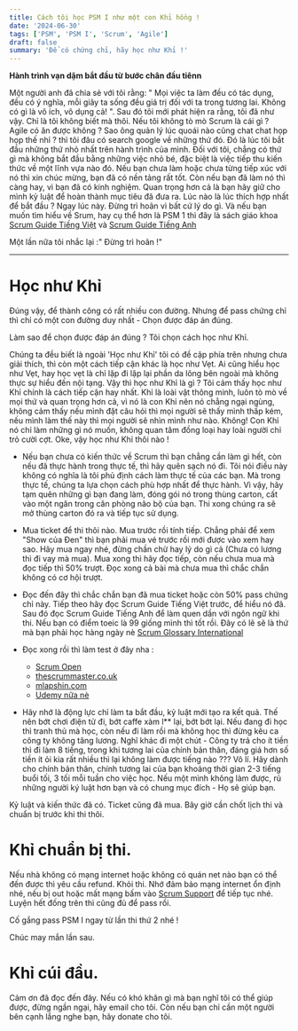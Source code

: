```yaml
---
title: Cách tôi học PSM I như một con Khỉ hồng !
date: '2024-06-30'
tags: ['PSM', 'PSM I', 'Scrum', 'Agile']
draft: false
summary: 'Để có chứng chỉ, hãy học như Khỉ !'
---
```


**Hành trình vạn dặm bắt đầu từ bước chân đầu tiênn**

Một người anh đã chia sẻ với tôi rằng: " Mọi việc ta làm đều có tác dụng, đều có ý nghĩa, mỗi giây ta sống đều giá trị đối với ta trong tương lai. Không có gì là vô ích, vô dụng cả! ". Sau đó tôi mới phát hiện ra rằng, tôi đã như vậy. Chỉ là tôi không biết mà thôi. Nếu tôi không tò mò Scrum là cái gì ? Agile có ăn được không ? Sao ông quản lý lúc quoái nào cũng chat chat họp họp thế nhỉ ? thì tôi đâu có search google về những thứ đó. Đó là lúc tôi bắt đầu những thứ nhỏ nhất trên hành trình của mình. Đối với tôi, chẳng có thứ gì mà không bắt đầu bằng những việc nhỏ bé, đặc biệt là việc tiếp thu kiến thức về một lĩnh vựa nào đó. Nếu bạn chưa làm hoặc chưa từng tiếp xúc với nó thì xin chúc mừng, bạn đã có nền tảng rất tốt. Còn nếu bạn đã làm nó thì càng hay, vì bạn đã có kinh nghiệm. Quan trọng hơn cả là bạn hãy giữ cho mình kỷ luật để hoàn thành mục tiêu đã đưa ra. Lúc nào là lúc thích hợp nhất để bắt đầu ? Ngay lúc này. Đừng trì hoãn vì bất cứ lý do gì. Và nếu bạn muốn tìm hiểu về Srum, hay cụ thể hơn là PSM 1 thì đây là sách giáo khoa [Scrum Guide Tiếng Việt](https://scrumguides.org/docs/scrumguide/v2020/2020-Scrum-Guide-Vietnamese.pdf) và [Scrum Guide Tiếng Anh](https://scrumguides.org/docs/scrumguide/v2020/2020-Scrum-Guide-US.pdf)

Một lần nữa tôi nhắc lại :" Đừng trì hoãn !"

---

# Học như Khỉ

Đúng vậy, để thành công có rất nhiều con đường. Nhưng để pass chứng chỉ thì chỉ có một con đường duy nhất - Chọn được đáp án đúng.

Làm sao để chọn được đáp án đúng ? Tôi chọn cách học như Khỉ. 

Chúng ta đều biết là ngoài 'Học như Khỉ' tôi có đề cập phía trên nhưng chưa giải thích, thì còn một cách tiếp cận khác là học như Vẹt. Ai cũng hiểu học như Vẹt, hay học vẹt là chỉ lặp đi lặp lại phần da lông bên ngoài mà không thực sự hiểu đến nội tạng. Vậy thì học như Khỉ là gì ? Tôi cảm thấy học như Khỉ chính là cách tiếp cận hay nhất. Khỉ là loài vật thông minh, luôn tò mò về mọi thứ và quan trọng hơn cả, vì nó là con Khỉ nên nó chẳng ngại ngùng, không cảm thấy nếu mình đặt câu hỏi thì mọi người sẽ thấy mình thấp kém, nếu mình làm thế này thì mọi người sẽ nhìn mình như nào. Không! Con Khỉ nó chỉ làm những gì nó muốn, không quan tâm đồng loại hay loài người chỉ trỏ cười cợt. Oke, vậy học như Khỉ thôi nào !

 - Nếu bạn chưa có kiến thức về Scrum thì bạn chẳng cần làm gì hết, còn nếu đã thực hành trong thực tế, thì hãy quên sạch nó đi. Tôi nói điều này không có nghĩa là tôi phủ định cách làm thực tế của các bạn. Mà trong thực tế, chúng ta lựa chọn cách phù hợp nhất để thực hành. Vì vậy, hãy tạm quên những gì bạn đang làm, đóng gói nó trong thùng carton, cất vào một ngăn trong căn phòng não bộ của bạn. Thi xong chúng ra sẽ mở thùng carton đó ra và tiếp tục sử dụng.
 - Mua ticket để thi thôi nào. Mua trước rồi tính tiếp. Chẳng phải để xem "Show của Đen" thì bạn phải mua vé trước rồi mới được vào xem hay sao. Hãy mua ngay nhé, đừng chần chừ hay lý do gì cả (Chưa có lương thì đi vay mà mua). Mua xong thì hãy đọc tiếp, còn nếu chưa mua mà đọc tiếp thì 50% trượt. Đọc xong cả bài mà chưa mua thì chắc chắn không có cơ hội trượt.
 - Đọc đến đây thì chắc chắn bạn đã mua ticket hoặc còn 50% pass chứng chỉ này. Tiếp theo hãy đọc Scrum Guide Tiếng Việt trước, để hiểu nó đã. Sau đó đọc Scrum Guide Tiếng Anh để làm quen dần với ngôn ngữ khi thi. Nếu bạn có điểm toeic là 99 giống mình thì tốt rồi. Đây có lẽ sẽ là thứ mà bạn phải học hàng ngày nè [Scrum Glossary International](https://guntherverheyen.com/wp-content/uploads/2019/05/scrum-glossary-international-versions-may-2019.pdf)

 - Đọc xong rồi thì làm test ở đây nha :

    - [Scrum Open](https://www.classmarker.com/online-test/start/test-intro/?quiz=3qg5fac7589c0416)
    - [thescrummaster.co.uk](https://www.thescrummaster.co.uk/quizzes/professional-scrum-master-i-psm-i-practice-assessment/)
    - [mlapshin.com](https://mlapshin.com/index.php/scrum-quizzes/sm-learning-mode/)
    - [Udemy nữa nè](https://funix.udemy.com/course/professional-scrum-master-psm-certification-preparation/learn/quiz/5915028#overview)
 - Hãy nhớ là động lực chỉ làm ta bắt đầu, kỷ luật mới tạo ra kết quả. Thế nên bớt chơi điện tử đi, bớt caffe xàm l** lại, bớt bớt lại. Nếu đang đi học thì tranh thủ mà học, còn nếu đi làm rồi mà không học thì đừng kêu ca công ty không tăng lương. Nghĩ khác đi một chút - Công ty trả cho ít tiền thì đi làm 8 tiếng, trong khi tương lai của chính bản thân, đáng giá hơn số tiền ít ỏi kia rất nhiều thì lại không làm được tiếng nào ??? Vô lí. Hãy dành cho chính bản thân, chính tương lai của bạn khoảng thời gian 2-3 tiếng buổi tối, 3 tối mỗi tuần cho việc học. Nếu một mình không làm được, rủ những người ký luật hơn bạn và có chung mục đích - Họ sẽ giúp bạn.

 Kỷ luật và kiến thức đã có. Ticket cũng đã mua. Bây giờ cần chốt lịch thi và chuẩn bị trước khi thi thôi.

# Khỉ chuẩn bị thi.

Nếu nhà không có mạng internet hoặc không có quán net nào bạn có thể đến được thì yêu cầu refund. Khỏi thi.
Nhớ đảm bảo mạng internet ổn định nhé, nếu bị out hoặc mất mạng bấm vào [Scrum Support](https://www.scrum.org/about/contact-us) để tiếp tục nhé.
Luyện hết đống trên thì cũng đủ để pass rồi. 


Cố gắng pass PSM I ngay từ lần thi thứ 2 nhé ! 

Chúc may mắn lần sau.


# Khỉ cúi đầu.
Cảm ơn đã đọc đến đây. 
Nếu có khó khăn gì mà bạn nghĩ tôi có thể giúp được, đừng ngần ngại, hãy email cho tôi. 
Còn nếu bạn chỉ cần một người bên cạnh lắng nghe bạn, hãy donate cho tôi.
